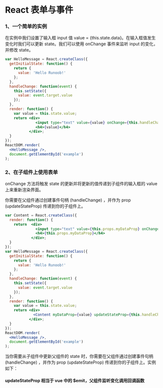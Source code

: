 # React 表单与事件
### 1、一个简单的实例
在实例中我们设置了输入框 input 值 value = {this.state.data}。在输入框值发生变化时我们可以更新 state。我们可以使用 onChange 事件来监听 input 的变化，并修改 state。

```jsx
var HelloMessage = React.createClass({
  getInitialState: function() {
    return {
      value: 'Hello Runoob!'
    };
  },
  handleChange: function(event) {
    this.setState({
      value: event.target.value
    });
  },
  render: function() {
    var value = this.state.value;
    return <div>
              <input type="text" value={value} onChange={this.handleChange} /> 
              <h4>{value}</h4>
           </div>;
  }
});
ReactDOM.render(
  <HelloMessage />,
  document.getElementById('example')
);
```

### 2、在子组件上使用表单
onChange 方法将触发 state 的更新并将更新的值传递到子组件的输入框的 value 上来重新渲染界面。

你需要在父组件通过创建事件句柄 (handleChange) ，并作为 prop (updateStateProp) 传递到你的子组件上。

```jsx
var Content = React.createClass({
  render: function() {
    return  <div>
              <input type="text" value={this.props.myDataProp} onChange={this.props.updateStateProp} /> 
              <h4>{this.props.myDataProp}</h4>
            </div>;
  }
});
var HelloMessage = React.createClass({
  getInitialState: function() {
    return {
      value: 'Hello Runoob!'
    };
  },
  handleChange: function(event) {
    this.setState({
      value: event.target.value
    });
  },
  render: function() {
    var value = this.state.value;
    return <div>
             <Content myDataProp={value} updateStateProp={this.handleChange}></Content>
           </div>;
  }
});
ReactDOM.render(
  <HelloMessage />,
  document.getElementById('example')
);
```

当你需要从子组件中更新父组件的 state 时，你需要在父组件通过创建事件句柄 (handleChange) ，并作为 prop (updateStateProp) 传递到你的子组件上。实例如下：

#### updateStateProp 相当于 vue 中的 $emit，父组件监听变化调用回调函数
